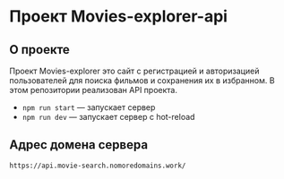 # Проект Movies-explorer-api

## О проекте

Проект Movies-explorer это сайт с регистрацией и авторизацией пользователей для поиска фильмов и сохранения их в избранном. В этом репозитории реализован API проекта.

- `npm run start` — запускает сервер
- `npm run dev` — запускает сервер с hot-reload

## Адрес домена сервера

`https://api.movie-search.nomoredomains.work/`
